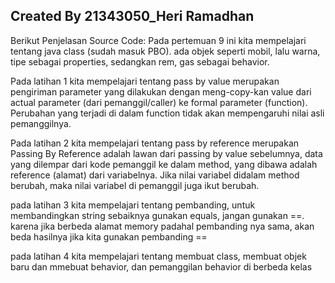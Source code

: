 ## Created By 21343050_Heri Ramadhan
Berikut Penjelasan Source Code:
Pada pertemuan 9 ini kita mempelajari tentang java class (sudah masuk PBO). ada objek seperti mobil, lalu warna, tipe sebagai properties, sedangkan rem, gas sebagai behavior.

Pada latihan 1 kita mempelajari tentang pass by value merupakan pengiriman parameter yang dilakukan dengan meng-copy-kan value dari actual parameter (dari pemanggil/caller) ke formal parameter (function). Perubahan yang terjadi di dalam function tidak akan mempengaruhi nilai asli pemanggilnya.

Pada latihan 2 kita mempelajari tentang pass by reference merupakan Passing By Reference adalah lawan dari passing by value sebelumnya, data yang dilempar dari kode pemanggil ke dalam method, yang dibawa adalah reference (alamat) dari variabelnya. Jika nilai variabel didalam method berubah, maka nilai variabel di pemanggil juga ikut berubah.

pada latihan 3 kita mempelajari tentang pembanding, untuk membandingkan string sebaiknya gunakan equals, jangan gunakan ==. karena jika berbeda alamat memory padahal pembanding nya sama, akan beda hasilnya jika kita gunakan pembanding ==

pada latihan 4 kita mempelajari tentang membuat class, membuat objek baru dan mmebuat behavior, dan pemanggilan behavior di berbeda kelas
